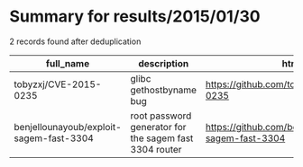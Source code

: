 
# Summary for results/2015/01/30
    
2 records found after deduplication

| full_name | description | html_url | matched_list | matched_count | pushed_at | size | stargazers_count | language | forks_count |
|-----------------------------------------|--------------------------------------------------------|------------------------------------------------------------|----------------|-----------------|---------------------------|--------|--------------------|------------|---------------|
| tobyzxj/CVE-2015-0235 | glibc gethostbyname bug | https://github.com/tobyzxj/CVE-2015-0235 | ['cve-2'] | 1 | 2015-01-30 10:02:28+00:00 | 140 | 1 | C | 1 |
| benjellounayoub/exploit-sagem-fast-3304 | root password generator for the sagem fast 3304 router | https://github.com/benjellounayoub/exploit-sagem-fast-3304 | ['exploit'] | 1 | 2015-01-30 16:24:21+00:00 | 164 | 0 | Python | 0 |
